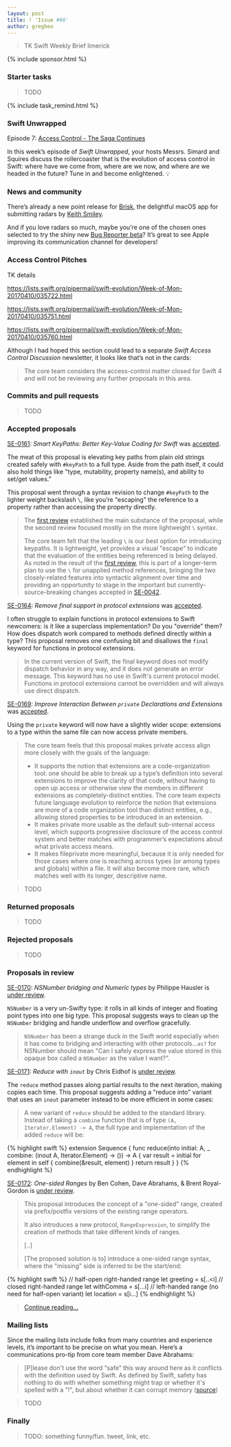 ```yaml
---
layout: post
title: ! 'Issue #66'
author: gregheo
---
```


> TK Swift Weekly Brief limerick

<!--excerpt-->

{% include sponsor.html %}

### Starter tasks

> TODO

{% include task_remind.html %}

### Swift Unwrapped

Episode 7: [Access Control - The Saga Continues](https://spec.fm/podcasts/swift-unwrapped/65851)

In this week’s episode of _Swift Unwrapped_, your hosts Messrs. Simard and Squires discuss the rollercoaster that is the evolution of access control in Swift: where have we come from, where are we now, and where are we headed in the future? Tune in and become enlightened. 💡

### News and community

There’s already a new point release for [Brisk](https://github.com/br1sk/brisk), the delightful macOS app for submitting radars by [Keith Smiley](https://twitter.com/SmileyKeith).

And if you love radars so much, maybe you’re one of the chosen ones selected to try the shiny new [Bug Reporter beta](https://twitter.com/an0/status/854066062605897728)? It’s great to see Apple improving its communication channel for developers!


### Access Control Pitches

TK details

https://lists.swift.org/pipermail/swift-evolution/Week-of-Mon-20170410/035722.html

https://lists.swift.org/pipermail/swift-evolution/Week-of-Mon-20170410/035751.html

https://lists.swift.org/pipermail/swift-evolution/Week-of-Mon-20170410/035760.html

Although I had hoped this section could lead to a separate _Swift Access Control Discussion_ newsletter, it looks like that’s not in the cards:

> The core team considers the access-control matter closed for Swift 4 and will not be reviewing any further proposals in this area.

### Commits and pull requests

> TODO

### Accepted proposals

[SE-0161](https://github.com/apple/swift-evolution/blob/master/proposals/0161-key-paths.md): *Smart KeyPaths: Better Key-Value Coding for Swift* was [accepted](https://lists.swift.org/pipermail/swift-evolution-announce/2017-April/000356.html).

The meat of this proposal is elevating key paths from plain old strings created safely with `#keyPath` to a full type. Aside from the path itself, it could also hold things like "type, mutability, property name(s), and ability to set/get values."

This proposal went through a syntax revision to change `#keyPath` to the lighter weight backslash `\`, like you’re "escaping" the reference to a property rather than accessing the property directly.

> The [first review](https://lists.swift.org/pipermail/swift-evolution-announce/2017-April/000342.html) established the main substance of the proposal, while the second review focused mostly on the more lightweight `\` syntax.
>
> The core team felt that the leading `\` is our best option for introducing keypaths. It is lightweight, yet provides a visual "escape" to indicate that the evaluation of the entities being referenced is being delayed. As noted in the result of the [first review](https://lists.swift.org/pipermail/swift-evolution-announce/2017-April/000342.html), this is part of a longer-term plan to use the `\` for unapplied method references, bringing the two closely-related features into syntactic alignment over time and providing an opportunity to stage in the important but currently-source-breaking changes accepted in [SE-0042](https://github.com/apple/swift-evolution/blob/master/proposals/0042-flatten-method-types.md).

[SE-0164](https://github.com/apple/swift-evolution/blob/master/proposals/0164-remove-final-support-in-protocol-extensions.md): *Remove final support in protocol extensions* was [accepted](https://lists.swift.org/pipermail/swift-evolution-announce/2017-April/000355.html).

I often struggle to explain functions in protocol extensions to Swift newcomers: is it like a superclass implementation? Do you "override" them? How does dispatch work compared to methods defined directly within a type? This proposal removes one confusing bit and disallows the `final` keyword for functions in protocol extensions.

> In the current version of Swift, the final keyword does not modify dispatch behavior in any way, and it does not generate an error message. This keyword has no use in Swift's current protocol model. Functions in protocol extensions cannot be overridden and will always use direct dispatch.

[SE-0169](https://github.com/apple/swift-evolution/blob/master/proposals/0169-improve-interaction-between-private-declarations-and-extensions.md): *Improve Interaction Between `private` Declarations and Extensions* was [accepted](https://lists.swift.org/pipermail/swift-evolution-announce/2017-April/000357.html).

Using the `private` keyword will now have a slightly wider scope: extensions to a type within the same file can now access private members.

> The core team feels that this proposal makes private access align more closely with the goals of the language:
> * It supports the notion that extensions are a code-organization tool: one should be able to break up a type’s definition into several extensions to improve the clarity of that code, without having to open up access or otherwise view the members in different extensions as completely-distinct entities. The core team expects future language evolution to reinforce the notion that extensions are more of a code organization tool than distinct entities, e.g., allowing stored properties to be introduced in an extension.
> * It makes private more usable as the default sub-internal access level, which supports progressive disclosure of the access control system and better matches with programmer’s expectations about what private access means.
> * It makes fileprivate more meaningful, because it is only needed for those cases where one is reaching across types (or among types and globals) within a file. It will also become more rare, which matches well with its longer, descriptive name.

> TODO

### Returned proposals

> TODO

### Rejected proposals

> TODO

### Proposals in review

[SE-0170](https://github.com/apple/swift-evolution/blob/master/proposals/0170-nsnumber_bridge.md): *NSNumber bridging and Numeric types* by Philippe Hausler is [under review](https://lists.swift.org/pipermail/swift-evolution-announce/2017-April/000351.html).

`NSNumber` is a very un-Swifty type: it rolls in all kinds of integer and floating point types into one big type. This proposal suggests ways to clean up the `NSNumber` bridging and handle underflow and overflow gracefully.

> `NSNumber` has been a strange duck in the Swift world especially when it has come to bridging and interacting with other protocols...`as?` for NSNumber should mean "Can I safely express the value stored in this opaque box called a `NSNumber` as the value I want?".

[SE-0171](https://github.com/apple/swift-evolution/blob/master/proposals/0171-reduce-with-inout.md): *Reduce with `inout`* by Chris Eidhof is [under review](https://lists.swift.org/pipermail/swift-evolution-announce/2017-April/000352.html).

The `reduce` method passes along partial results to the next iteration, making copies each time. This proposal suggests adding a "reduce into" variant that uses an `inout` parameter instead to be more efficient in some cases:

> A new variant of `reduce` should be added to the standard library. Instead of taking a `combine` function that is of type `(A, Iterator.Element) -> A`, the full type and implementation of the added `reduce` will be:

{% highlight swift %}
extension Sequence {
    func reduce<A>(into initial: A, _ combine: (inout A, Iterator.Element) -> ()) -> A {
        var result = initial
        for element in self {
            combine(&result, element)
        }
        return result
    }
}
{% endhighlight %}

[SE-0172](https://github.com/apple/swift-evolution/blob/master/proposals/0172-one-sided-ranges.md): *One-sided Ranges* by Ben Cohen, Dave Abrahams, & Brent Royal-Gordon is [under review](https://lists.swift.org/pipermail/swift-evolution-announce/2017-April/000358.html).

> This proposal introduces the concept of a "one-sided" range, created via prefix/postfix versions of the existing range operators.
>
> It also introduces a new protocol, `RangeExpression`, to simplify the creation of methods that take different kinds of ranges.
>
> [..]
>
> [The proposed solution is to] introduce a one-sided range syntax, where the "missing" side is inferred to be the start/end:

{% highlight swift %}
// half-open right-handed range
let greeting = s[..<i]
// closed right-handed range
let withComma = s[...i]
// left-handed range (no need for half-open variant)
let location = s[i...]
{% endhighlight %}

> [Continue reading...](https://github.com/apple/swift-evolution/blob/master/proposals/0172-one-sided-ranges.md)

### Mailing lists

Since the mailing lists include folks from many countries and experience levels, it’s important to be precise on what you mean. Here’s a communications pro-tip from core team member Dave Abrahams:

> [P]lease don't use the word “safe” this way around here as it
conflicts with the definition used by Swift. As defined by Swift, safety has nothing to do with whether something might trap or whether it's spelled with a "!", but about whether it can corrupt memory ([source](https://lists.swift.org/pipermail/swift-evolution/Week-of-Mon-20170410/035791.html))


> TODO

### Finally

> TODO: something funny/fun. tweet, link, etc.
